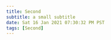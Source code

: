 ```yaml
---
title: Second
subtitle: a small subtitle
date: Sat 16 Jan 2021 07:30:32 PM PST
tags: [Second]
---
```


